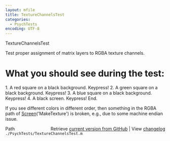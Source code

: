 ```yaml
---
layout: mfile
title: TextureChannelsTest
categories:
  - PsychTests
encoding: UTF-8
---
```


TextureChannelsTest

Test proper assignment of matrix layers to RGBA texture channels.

# What you should see during the test:

1\. A red square on a black background. Keypress!
2\. A green square on a black background. Keypress!
3\. A blue square on a black background. Keypress!
4\. A black screen. Keypress!
End.

If you see different colors in different order, then
something in the RGBA path of [Screen](/docs/Screen)('MakeTexture') is
broken, e.g., due to some machine endian issue.



<div class="code_header" style="text-align:right;">
  <span style="float:left;">Path&nbsp;&nbsp;</span> <span class="counter">Retrieve <a href=
  "https://raw.github.com/Psychtoolbox-3/Psychtoolbox-3/beta/./PsychTests/TextureChannelsTest.m">current version from GitHub</a> | View <a href=
  "https://github.com/Psychtoolbox-3/Psychtoolbox-3/commits/beta/./PsychTests/TextureChannelsTest.m">changelog</a></span>
</div>
<div class="code">
  <code>./PsychTests/TextureChannelsTest.m</code>
</div>
